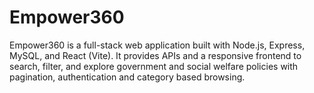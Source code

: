 # Empower360
Empower360 is a full-stack web application built with Node.js, Express, MySQL, and React (Vite). It provides APIs and a responsive frontend to search, filter, and explore government and social welfare policies with pagination, authentication and category based browsing.

